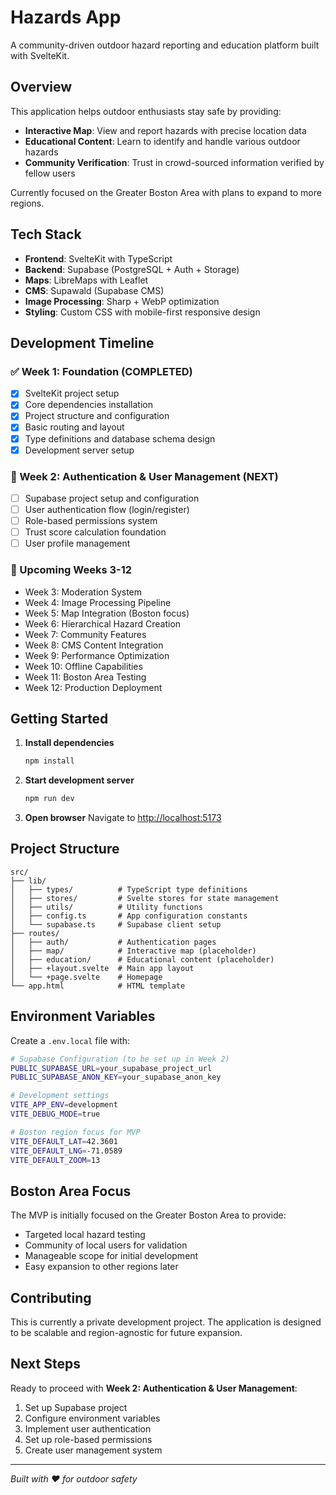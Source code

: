 # Hazards App

A community-driven outdoor hazard reporting and education platform built with SvelteKit.

## Overview

This application helps outdoor enthusiasts stay safe by providing:
- **Interactive Map**: View and report hazards with precise location data
- **Educational Content**: Learn to identify and handle various outdoor hazards  
- **Community Verification**: Trust in crowd-sourced information verified by fellow users

Currently focused on the Greater Boston Area with plans to expand to more regions.

## Tech Stack

- **Frontend**: SvelteKit with TypeScript
- **Backend**: Supabase (PostgreSQL + Auth + Storage)
- **Maps**: LibreMaps with Leaflet
- **CMS**: Supawald (Supabase CMS)
- **Image Processing**: Sharp + WebP optimization
- **Styling**: Custom CSS with mobile-first responsive design

## Development Timeline

### ✅ Week 1: Foundation (COMPLETED)
- [x] SvelteKit project setup
- [x] Core dependencies installation
- [x] Project structure and configuration
- [x] Basic routing and layout
- [x] Type definitions and database schema design
- [x] Development server setup

### 🔄 Week 2: Authentication & User Management (NEXT)
- [ ] Supabase project setup and configuration
- [ ] User authentication flow (login/register)
- [ ] Role-based permissions system
- [ ] Trust score calculation foundation
- [ ] User profile management

### 📅 Upcoming Weeks 3-12
- Week 3: Moderation System
- Week 4: Image Processing Pipeline  
- Week 5: Map Integration (Boston focus)
- Week 6: Hierarchical Hazard Creation
- Week 7: Community Features
- Week 8: CMS Content Integration
- Week 9: Performance Optimization
- Week 10: Offline Capabilities
- Week 11: Boston Area Testing
- Week 12: Production Deployment

## Getting Started

1. **Install dependencies**
   ```bash
   npm install
   ```

2. **Start development server**
   ```bash
   npm run dev
   ```

3. **Open browser**
   Navigate to [http://localhost:5173](http://localhost:5173)

## Project Structure

```
src/
├── lib/
│   ├── types/          # TypeScript type definitions
│   ├── stores/         # Svelte stores for state management
│   ├── utils/          # Utility functions
│   ├── config.ts       # App configuration constants
│   └── supabase.ts     # Supabase client setup
├── routes/
│   ├── auth/           # Authentication pages
│   ├── map/            # Interactive map (placeholder)
│   ├── education/      # Educational content (placeholder)
│   ├── +layout.svelte  # Main app layout
│   └── +page.svelte    # Homepage
└── app.html            # HTML template
```

## Environment Variables

Create a `.env.local` file with:

```bash
# Supabase Configuration (to be set up in Week 2)
PUBLIC_SUPABASE_URL=your_supabase_project_url
PUBLIC_SUPABASE_ANON_KEY=your_supabase_anon_key

# Development settings
VITE_APP_ENV=development
VITE_DEBUG_MODE=true

# Boston region focus for MVP
VITE_DEFAULT_LAT=42.3601
VITE_DEFAULT_LNG=-71.0589
VITE_DEFAULT_ZOOM=13
```

## Boston Area Focus

The MVP is initially focused on the Greater Boston Area to provide:
- Targeted local hazard testing
- Community of local users for validation
- Manageable scope for initial development
- Easy expansion to other regions later

## Contributing

This is currently a private development project. The application is designed to be scalable and region-agnostic for future expansion.

## Next Steps

Ready to proceed with **Week 2: Authentication & User Management**:
1. Set up Supabase project
2. Configure environment variables
3. Implement user authentication
4. Set up role-based permissions
5. Create user management system

---

*Built with ❤️ for outdoor safety*
